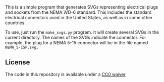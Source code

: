 This is a simple program that generates SVGs representing electrical plugs
and sockets from the NEMA WD-6 standard.  This includes the standard
electrical connectors used in the United States, as well as in some other
countries.

To use, just run the `make_svgs.py` program.  It will create several SVGs
in the current directory.  The names of the SVGs indicate the connector.
For example, the plug for a NEMA 5-15 connector will be in the file named
`NEMA_5-15P.svg.`

## License

The code in this repository is available under a [CC0 waiver][cc0]

  [cc0]: https://creativecommons.org/publicdomain/zero/1.0/
